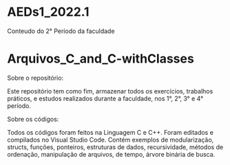 # AEDs1_2022.1

Conteudo do 2° Período da faculdade
# Arquivos_C_and_C-withClasses

Sobre o repositório:

Este repositório tem como fim, armazenar todos os exercícios, trabalhos práticos, e estudos realizados durante a faculdade, nos 1°, 2°, 3° e 4° período.

Sobre os códigos:

Todos os códigos foram feitos na Linguagem C e C++.
Foram editados e compilados no Visual Studio Code.
Contém exemplos de modularização, structs, funções, ponteiros, estruturas de dados, recursividade, métodos de ordenação, manipulação de arquivos, de tempo, árvore binária de busca.
